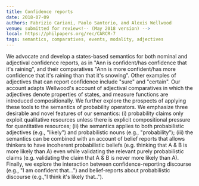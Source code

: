 ```yaml
---
title: Confidence reports
date: 2018-07-09
authors: Fabrizio Cariani, Paolo Santorio, and Alexis Wellwood
venue: submitted for review<!-- (May 2018 version) -->
local: https://philpapers.org/rec/CARCR-7
tags: semantics, comparatives, events, modality, adjectives
---
```


We advocate and develop a states-based semantics for both nominal and adjectival confidence reports, as in "Ann is confident/has confidence that it's raining", and their comparatives "Ann is more confident/has more confidence that it's raining than that it's snowing". Other examples of adjectives that can report confidence include "sure" and "certain". Our account adapts Wellwood's account of adjectival comparatives in which the adjectives denote properties of states, and measure functions are introduced compositionally. We further explore the prospects of applying these tools to the semantics of probability operators. We emphasize three desirable and novel features of our semantics: (i) probability claims only exploit qualitative resources unless there is explicit compositional pressure for quantitative resources; (ii) the semantics applies to both probabilistic adjectives (e.g., "likely") and probabilistic nouns (e.g., "probability"); (iii) the semantics can be combined with an account of belief reports that allows thinkers to have incoherent probabilistic beliefs (e.g. thinking that A & B is more likely than A) even while validating the relevant purely probabilistic claims (e.g. validating the claim that A & B is never more likely than A). Finally, we explore the interaction between confidence-reporting discourse (e.g., "I am confident that...") and belief-reports about probabilistic discourse (e.g.,"I think it's likely that..").
